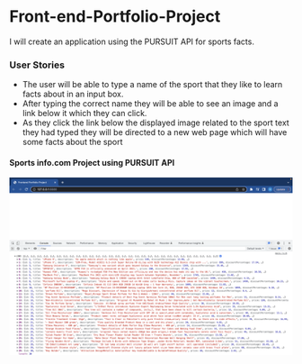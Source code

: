 # Front-end-Portfolio-Project

I will create an application using the PURSUIT API for sports facts.

### User Stories

- The user will be able to type a name of the sport that they like to learn facts about in an input box.
- After typing the correct name they will be able to see an image and a link below it which they can click.
- As they click the link below the displayed image related to the sport text they had typed they will be directed to a new web page which will have some facts about the sport

#### Sports info.com Project using PURSUIT API

![Sports API Data Screenshot](./assets/products-data.png)




